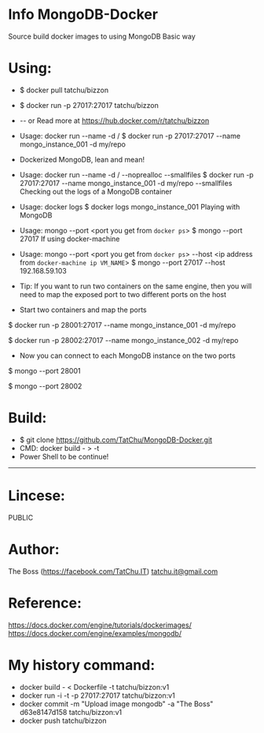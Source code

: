 # Info MongoDB-Docker
Source build docker images to using MongoDB
Basic way
# Using:
- $ docker pull tatchu/bizzon
- $ docker run -p 27017:27017 tatchu/bizzon
- -- or Read more at https://hub.docker.com/r/tatchu/bizzon
- Usage: docker run --name <name for container> -d <user-name>/<repository> $ docker run -p 27017:27017 --name mongo_instance_001 -d my/repo
- Dockerized MongoDB, lean and mean!

- Usage: docker run --name <name for container> -d <user-name>/<repository> --noprealloc --smallfiles $ docker run -p 27017:27017 --name mongo_instance_001 -d my/repo --smallfiles
Checking out the logs of a MongoDB container

- Usage: docker logs <name for container> $ docker logs mongo_instance_001
Playing with MongoDB

- Usage: mongo --port <port you get from `docker ps`> $ mongo --port 27017
If using docker-machine

- Usage: mongo --port <port you get from `docker ps`> --host <ip address from `docker-machine ip VM_NAME`> $ mongo --port 27017 --host 192.168.59.103

- Tip: If you want to run two containers on the same engine, then you will need to map the exposed port to two different ports on the host

- Start two containers and map the ports

$ docker run -p 28001:27017 --name mongo_instance_001 -d my/repo

$ docker run -p 28002:27017 --name mongo_instance_002 -d my/repo

- Now you can connect to each MongoDB instance on the two ports

$ mongo --port 28001

$ mongo --port 28002

# Build:
- $ git clone https://github.com/TatChu/MongoDB-Docker.git
- CMD: 
  docker build - > -t <name>
- Power Shell
to be continue!
-----
# Lincese:
PUBLIC

# Author:
  The Boss (https://facebook.com/TatChu.IT)
  tatchu.it@gmail.com
# Reference:
https://docs.docker.com/engine/tutorials/dockerimages/
https://docs.docker.com/engine/examples/mongodb/


# My history command:
- docker build - < Dockerfile -t tatchu/bizzon:v1
- docker run -i -t -p 27017:27017 tatchu/bizzon:v1
- docker commit -m "Upload image mongodb" -a "The Boss" d63e8147d158 tatchu/bizzon:v1
- docker push tatchu/bizzon
